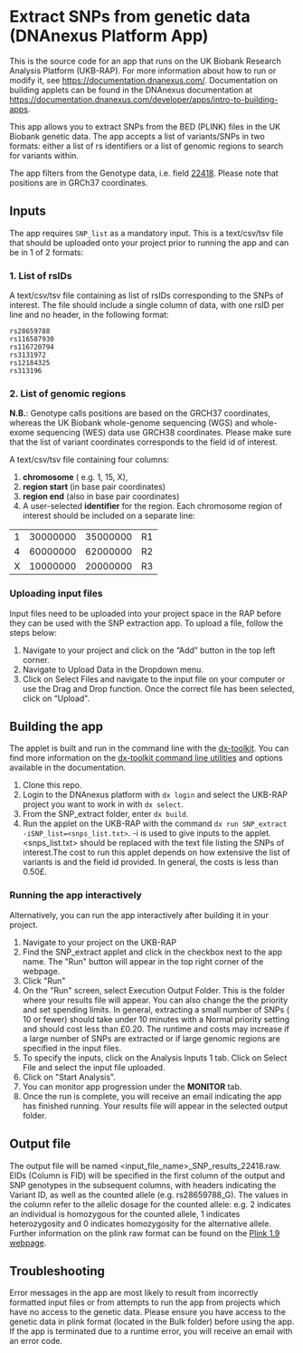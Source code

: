 <!-- dx-header -->

# Extract SNPs from genetic data (DNAnexus Platform App)

This is the source code for an app that runs on the UK Biobank Research
Analysis Platform (UKB-RAP). For more information about how to run or
modify it, see <https://documentation.dnanexus.com/>. Documentation on
building applets can be found in the DNAnexus documentation at
<https://documentation.dnanexus.com/developer/apps/intro-to-building-apps>.

This app allows you to extract SNPs from the BED (PLINK) files in the UK
Biobank genetic data. The app accepts a list of variants/SNPs in two
formats: either a list of rs identifiers or a list of genomic regions to
search for variants within.

The app filters from the Genotype data, i.e. field
[22418](https://biobank.ndph.ox.ac.uk/showcase/field.cgi?id=22418). 
Please note that positions are in GRCh37 coordinates.

## Inputs

The app requires `SNP_list` as a mandatory input. This is a text/csv/tsv file that 
should be uploaded onto your project prior to running the app and can be in 1 of 2 formats: 


### 1. List of rsIDs 

A text/csv/tsv file containing as list of rsIDs corresponding to the SNPs of interest. 
The file should include a single column of data, with one rsID per line and no header, in the following format:

~~~~
rs28659788
rs116587930
rs116720794
rs3131972
rs12184325
rs313196
~~~~

### 2. List of genomic regions 

**N.B.**: Genotype calls positions are based on the GRCH37 coordinates, whereas the UK Biobank 
whole-genome sequencing (WGS) and whole-exome sequencing (WES) data use GRCH38 coordinates. 
Please make sure that the list of variant coordinates corresponds to the field id of interest.

A text/csv/tsv file containing four columns:
1. **chromosome** ( e.g. 1, 15, X), 
2. **region start** (in base pair coordinates)
3. **region end** (also in base pair coordinates) 
4. A user-selected **identifier** for the region. 
Each chromosome region of interest should be included on a separate line:

|     |          |          |     |
|-----|----------|----------|-----|
| 1   | 30000000 | 35000000 | R1  |
| 4   | 60000000 | 62000000 | R2  |
| X   | 10000000 | 20000000 | R3  |

### Uploading input files

Input files need to be uploaded into your project space in the RAP
before they can be used with the SNP extraction app. To upload a file,
follow the steps below:

1.  Navigate to your project and click on the “Add” button in the top
    left corner.
2.  Navigate to Upload Data in the Dropdown menu.
3.  Click on Select Files and navigate to the input file on your
    computer or use the Drag and Drop function. Once the correct file
    has been selected, click on “Upload".


## Building the app

The applet is built and run in the command line with the
[dx-toolkit](https://documentation.dnanexus.com/downloads#dnanexus-platform-sdk).
You can find more information on the [dx-toolkit command line
utilities](https://documentation.dnanexus.com/user/helpstrings-of-sdk-command-line-utilities)
and options available in the documentation.

1.  Clone this repo.
2.  Login to the DNAnexus platform with `dx login` and select the
    UKB-RAP project you want to work in with `dx select`.
3.  From the SNP_extract folder, enter `dx build`.
4.  Run the applet on the UKB-RAP with the command
    `dx run SNP_extract -iSNP_list=<snps_list.txt>`.
    -i is used to give inputs to the applet. \<snps_list.txt\> should be
    replaced with the text file listing the SNPs of interest.The cost to run this applet depends on how extensive the list
    of variants is and the field id provided. In general, the costs is
    less than 0.50£.

### Running the app interactively

Alternatively, you can run the app interactively after building it in
your project.

1.  Navigate to your project on the UKB-RAP
2.  Find the SNP_extract applet and click in the checkbox next to the
    app name. The "Run" button will appear in the top right corner of
    the webpage.
3.  Click "Run"
4.  On the "Run" screen, select Execution Output Folder. This is the
    folder where your results file will appear. You can also change the
    the priority and set spending limits. In general, extracting a small
    number of SNPs ( 10 or fewer) should take under 10 minutes with a
    Normal priority setting and should cost less than £0.20. The runtime
    and costs may increase if a large number of SNPs are extracted or if
    large genomic regions are specified in the input files.
5.  To specify the inputs, click on the Analysis Inputs 1 tab. Click on
    Select File and select the input file uploaded.
6.  Click on "Start Analysis".
7.  You can monitor app progression under the **MONITOR** tab.
8.  Once the run is complete, you will receive an email indicating the
    app has finished running. Your results file will appear in the
    selected output folder.

## Output file

The output file will be named <input_file_name>_SNP_results_22418.raw. 
EIDs (Column is FID) will be specified in the first column of the output 
and SNP genotypes in the subsequent columns, with headers indicating the 
Variant ID, as well as the counted allele (e.g. rs28659788_G). The values
 in the column refer to the allelic dosage for the counted 
 allele: e.g. 2 indicates an individual is homozygous for the counted allele, 
 1 indicates heterozygosity and 0 indicates homozygosity for the alternative allele. 
 Further information on the plink raw format can be found on the [Plink 1.9
webpage](https://www.cog-genomics.org/plink/1.9/formats#raw).

## Troubleshooting

Error messages in the app are most likely to result from incorrectly
formatted input files or from attempts to run the app from projects
which have no access to the genetic data. Please ensure you have access
to the genetic data in plink format (located in the Bulk folder) before
using the app. If the app is terminated due to a runtime error, you will
receive an email with an error code.


